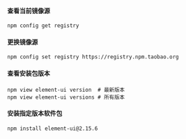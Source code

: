 #### 查看当前镜像源

```shell
npm config get registry
```

#### 更换镜像源

```shell
npm config set registry https://registry.npm.taobao.org
```

#### 查看安装包版本

```shell
npm view element-ui version  # 最新版本
npm view element-ui versions # 所有版本
```

#### 安装指定版本软件包

```shell
npm install element-ui@2.15.6
```